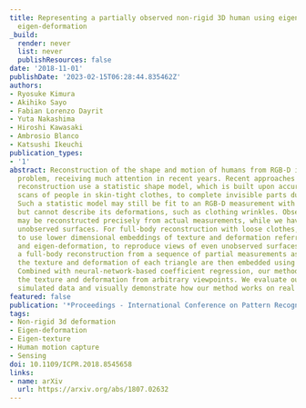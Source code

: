 ```yaml
---
title: Representing a partially observed non-rigid 3D human using eigen-texture and
  eigen-deformation
_build:
  render: never
  list: never
  publishResources: false
date: '2018-11-01'
publishDate: '2023-02-15T06:28:44.835462Z'
authors:
- Ryosuke Kimura
- Akihiko Sayo
- Fabian Lorenzo Dayrit
- Yuta Nakashima
- Hiroshi Kawasaki
- Ambrosio Blanco
- Katsushi Ikeuchi
publication_types:
- '1'
abstract: Reconstruction of the shape and motion of humans from RGB-D is a challenging
  problem, receiving much attention in recent years. Recent approaches for full-body
  reconstruction use a statistic shape model, which is built upon accurate full-body
  scans of people in skin-tight clothes, to complete invisible parts due to occlusion.
  Such a statistic model may still be fit to an RGB-D measurement with loose clothes
  but cannot describe its deformations, such as clothing wrinkles. Observed surfaces
  may be reconstructed precisely from actual measurements, while we have no cues for
  unobserved surfaces. For full-body reconstruction with loose clothes, we propose
  to use lower dimensional embeddings of texture and deformation referred to as eigen-texturing
  and eigen-deformation, to reproduce views of even unobserved surfaces. Provided
  a full-body reconstruction from a sequence of partial measurements as 3D meshes,
  the texture and deformation of each triangle are then embedded using eigen-decomposition.
  Combined with neural-network-based coefficient regression, our method synthesizes
  the texture and deformation from arbitrary viewpoints. We evaluate our method using
  simulated data and visually demonstrate how our method works on real data.
featured: false
publication: '*Proceedings - International Conference on Pattern Recognition (ICPR)*'
tags:
- Non-rigid 3d deformation
- Eigen-deformation
- Eigen-texture
- Human motion capture
- Sensing
doi: 10.1109/ICPR.2018.8545658
links:
- name: arXiv
  url: https://arxiv.org/abs/1807.02632
---
```


